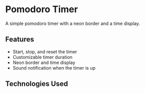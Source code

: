# Pomodoro Timer

A simple pomodoro timer with a neon border and a time display.

## Features

- Start, stop, and reset the timer
- Customizable timer duration
- Neon border and time display
- Sound notification when the timer is up

## Technologies Used

